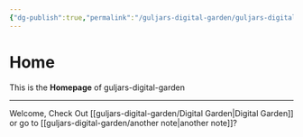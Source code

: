 ```yaml
---
{"dg-publish":true,"permalink":"/guljars-digital-garden/guljars-digital-garden-home/","tags":["gardenEntry"]}
---
```


# Home
This is the **Homepage** of guljars-digital-garden
___
Welcome,  Check Out [[guljars-digital-garden/Digital Garden\|Digital Garden]] or go to [[guljars-digital-garden/another note\|another note]]? 
